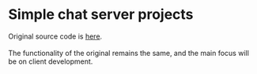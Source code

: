 # Simple chat server projects
Original source code is [here](https://github.com/yorickdewid/Chat-Server).
<br></br>
The functionality of the original remains the same, and the main focus will be on client development.
